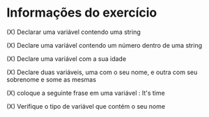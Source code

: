 # Informações do exercício

(X) Declarar uma variável contendo uma string

(X) Declare uma variável contendo um número dentro de uma string

(X) Declare uma variável com a sua idade

(X) Declare duas variáveis, uma com o seu nome, e outra com seu sobrenome e some as mesmas

(X) coloque a seguinte frase em uma variável : It's time

(X) Verifique o tipo de variável que contém o seu nome

